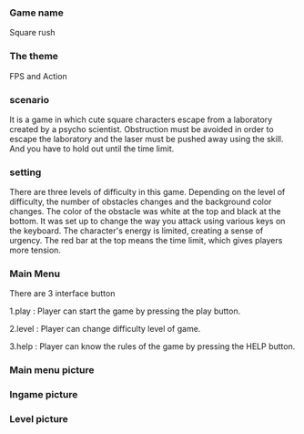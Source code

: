 ### Game name

 Square rush

### The theme

FPS and Action



### scenario

 It is a game in which cute square characters escape from a laboratory created by a psycho scientist.
Obstruction must be avoided in order to escape the laboratory and the laser must be pushed away using the skill. And you have to hold out until the time limit.



### setting

There are three levels of difficulty in this game.
Depending on the level of difficulty, the number of obstacles changes and the background color changes.
The color of the obstacle was white at the top and black at the bottom.
It was set up to change the way you attack using various keys on the keyboard.
The character's energy is limited, creating a sense of urgency.
The red bar at the top means the time limit, which gives players more tension.



### Main Menu

There are 3 interface button

1.play  : Player can start the game by pressing the play button.

2.level : Player can change difficulty level of game.

3.help : Player can know the rules of the game by pressing the HELP button.



### Main menu picture






### Ingame picture

















### Level picture

